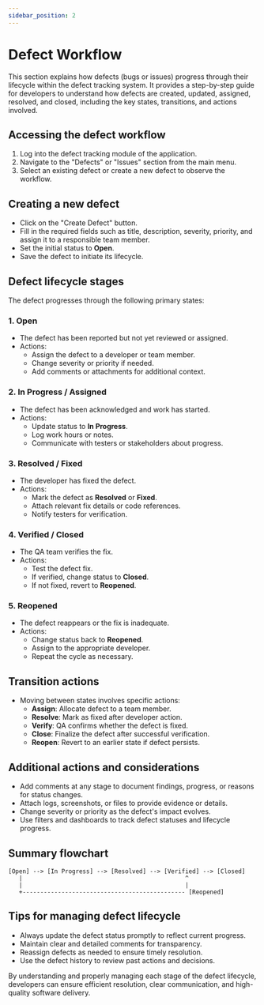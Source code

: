 ```yaml
---
sidebar_position: 2
---
```


# Defect Workflow

This section explains how defects (bugs or issues) progress through their lifecycle within the defect tracking system. It provides a step-by-step guide for developers to understand how defects are created, updated, assigned, resolved, and closed, including the key states, transitions, and actions involved.

## Accessing the defect workflow

1. Log into the defect tracking module of the application.
2. Navigate to the "Defects" or "Issues" section from the main menu.
3. Select an existing defect or create a new defect to observe the workflow.

## Creating a new defect

- Click on the "Create Defect" button.
- Fill in the required fields such as title, description, severity, priority, and assign it to a responsible team member.
- Set the initial status to **Open**.
- Save the defect to initiate its lifecycle.

## Defect lifecycle stages

The defect progresses through the following primary states:

### 1. Open

- The defect has been reported but not yet reviewed or assigned.
- Actions:
  - Assign the defect to a developer or team member.
  - Change severity or priority if needed.
  - Add comments or attachments for additional context.

### 2. In Progress / Assigned

- The defect has been acknowledged and work has started.
- Actions:
  - Update status to **In Progress**.
  - Log work hours or notes.
  - Communicate with testers or stakeholders about progress.

### 3. Resolved / Fixed

- The developer has fixed the defect.
- Actions:
  - Mark the defect as **Resolved** or **Fixed**.
  - Attach relevant fix details or code references.
  - Notify testers for verification.

### 4. Verified / Closed

- The QA team verifies the fix.
- Actions:
  - Test the defect fix.
  - If verified, change status to **Closed**.
  - If not fixed, revert to **Reopened**.

### 5. Reopened

- The defect reappears or the fix is inadequate.
- Actions:
  - Change status back to **Reopened**.
  - Assign to the appropriate developer.
  - Repeat the cycle as necessary.

## Transition actions

- Moving between states involves specific actions:
  - **Assign**: Allocate defect to a team member.
  - **Resolve**: Mark as fixed after developer action.
  - **Verify**: QA confirms whether the defect is fixed.
  - **Close**: Finalize the defect after successful verification.
  - **Reopen**: Revert to an earlier state if defect persists.

## Additional actions and considerations

- Add comments at any stage to document findings, progress, or reasons for status changes.
- Attach logs, screenshots, or files to provide evidence or details.
- Change severity or priority as the defect's impact evolves.
- Use filters and dashboards to track defect statuses and lifecycle progress.

## Summary flowchart

```plaintext
[Open] --> [In Progress] --> [Resolved] --> [Verified] --> [Closed]
   |                                              ^
   |                                              |
   +---------------------------------------------- [Reopened]
```

## Tips for managing defect lifecycle

- Always update the defect status promptly to reflect current progress.
- Maintain clear and detailed comments for transparency.
- Reassign defects as needed to ensure timely resolution.
- Use the defect history to review past actions and decisions.

By understanding and properly managing each stage of the defect lifecycle, developers can ensure efficient resolution, clear communication, and high-quality software delivery.